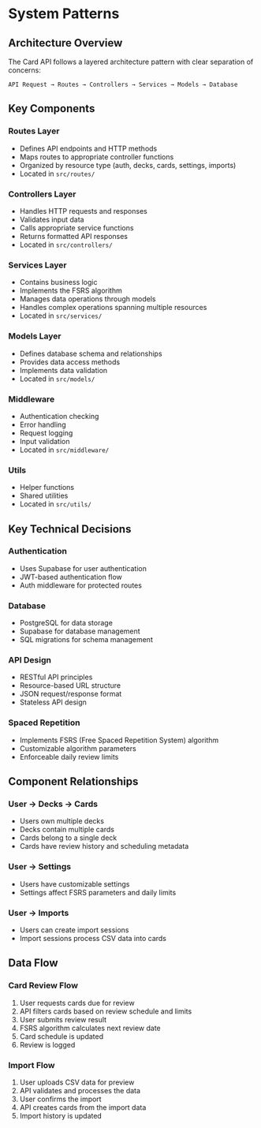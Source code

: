 # System Patterns

## Architecture Overview
The Card API follows a layered architecture pattern with clear separation of concerns:

```
API Request → Routes → Controllers → Services → Models → Database
```

## Key Components

### Routes Layer
- Defines API endpoints and HTTP methods
- Maps routes to appropriate controller functions
- Organized by resource type (auth, decks, cards, settings, imports)
- Located in `src/routes/`

### Controllers Layer
- Handles HTTP requests and responses
- Validates input data
- Calls appropriate service functions
- Returns formatted API responses
- Located in `src/controllers/`

### Services Layer
- Contains business logic
- Implements the FSRS algorithm
- Manages data operations through models
- Handles complex operations spanning multiple resources
- Located in `src/services/`

### Models Layer
- Defines database schema and relationships
- Provides data access methods
- Implements data validation
- Located in `src/models/`

### Middleware
- Authentication checking
- Error handling
- Request logging
- Input validation
- Located in `src/middleware/`

### Utils
- Helper functions
- Shared utilities
- Located in `src/utils/`

## Key Technical Decisions

### Authentication
- Uses Supabase for user authentication
- JWT-based authentication flow
- Auth middleware for protected routes

### Database
- PostgreSQL for data storage
- Supabase for database management
- SQL migrations for schema management

### API Design
- RESTful API principles
- Resource-based URL structure
- JSON request/response format
- Stateless API design

### Spaced Repetition
- Implements FSRS (Free Spaced Repetition System) algorithm
- Customizable algorithm parameters
- Enforceable daily review limits

## Component Relationships

### User → Decks → Cards
- Users own multiple decks
- Decks contain multiple cards
- Cards belong to a single deck
- Cards have review history and scheduling metadata

### User → Settings
- Users have customizable settings
- Settings affect FSRS parameters and daily limits

### User → Imports
- Users can create import sessions
- Import sessions process CSV data into cards

## Data Flow

### Card Review Flow
1. User requests cards due for review
2. API filters cards based on review schedule and limits
3. User submits review result
4. FSRS algorithm calculates next review date
5. Card schedule is updated
6. Review is logged

### Import Flow
1. User uploads CSV data for preview
2. API validates and processes the data
3. User confirms the import
4. API creates cards from the import data
5. Import history is updated 